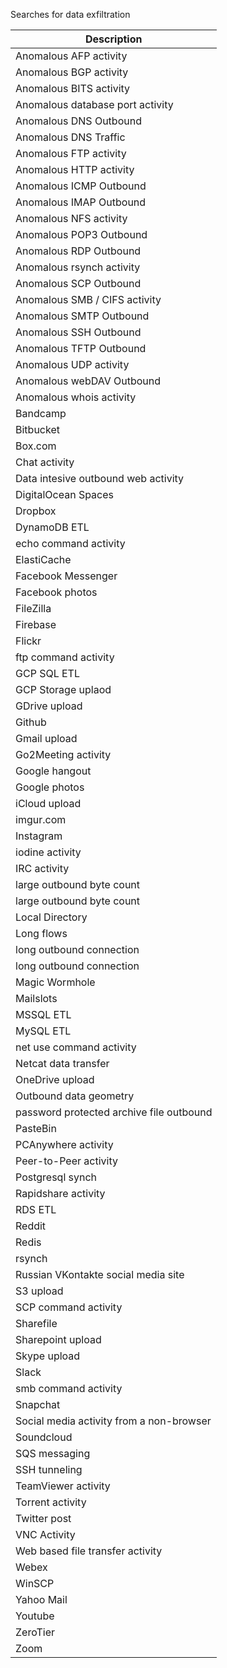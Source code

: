 Searches for data exfiltration

| Description                              |
|------------------------------------------|
| Anomalous AFP activity                   |
| Anomalous BGP activity                   |
| Anomalous BITS activity                  |
| Anomalous database port activity         |
| Anomalous DNS Outbound                   |
| Anomalous DNS Traffic                    |
| Anomalous FTP activity                   |
| Anomalous HTTP activity                  |
| Anomalous ICMP Outbound                  |
| Anomalous IMAP Outbound                  |
| Anomalous NFS activity                   |
| Anomalous POP3 Outbound                  |
| Anomalous RDP Outbound                   |
| Anomalous rsynch activity                |
| Anomalous SCP Outbound                   |
| Anomalous SMB / CIFS activity            |
| Anomalous SMTP Outbound                  |
| Anomalous SSH Outbound                   |
| Anomalous TFTP Outbound                  |
| Anomalous UDP  activity                  |
| Anomalous webDAV Outbound                |
| Anomalous whois activity                 |
| Bandcamp                                 |
| Bitbucket                                |
| Box.com                                  |
| Chat activity                            |
| Data intesive outbound web activity      |
| DigitalOcean Spaces                      |
| Dropbox                                  |
| DynamoDB ETL                             |
| echo command activity                    |
| ElastiCache                              |
| Facebook Messenger                       |
| Facebook photos                          |
| FileZilla                                |
| Firebase                                 |
| Flickr                                   |
| ftp command activity                     |
| GCP SQL ETL                              |
| GCP Storage uplaod                       |
| GDrive upload                            |
| Github                                   |
| Gmail upload                             |
| Go2Meeting activity                      |
| Google hangout                           |
| Google photos                            |
| iCloud upload                            |
| imgur.com                                |
| Instagram                                |
| iodine activity                          |
| IRC activity                             |
| large outbound byte count                |
| large outbound byte count                |
| Local Directory                          |
| Long flows                               |
| long outbound connection                 |
| long outbound connection                 |
| Magic Wormhole                           |
| Mailslots                                |
| MSSQL ETL                                |
| MySQL ETL                                |
| net use command activity                 |
| Netcat data transfer                     |
| OneDrive upload                          |
| Outbound data geometry                   |
| password protected archive file outbound |
| PasteBin                                 |
| PCAnywhere activity                      |
| Peer-to-Peer activity                    |
| Postgresql synch                         |
| Rapidshare activity                      |
| RDS ETL                                  |
| Reddit                                   |
| Redis                                    |
| rsynch                                   |
| Russian VKontakte social media site      |
| S3 upload                                |
| SCP command activity                     |
| Sharefile                                |
| Sharepoint upload                        |
| Skype upload                             |
| Slack                                    |
| smb command activity                     |
| Snapchat                                 |
| Social media activity from a non-browser |
| Soundcloud                               |
| SQS messaging                            |
| SSH tunneling                            |
| TeamViewer activity                      |
| Torrent activity                         |
| Twitter post                             |
| VNC Activity                             |
| Web based file transfer activity         |
| Webex                                    |
| WinSCP                                   |
| Yahoo Mail                               |
| Youtube                                  |
| ZeroTier                                 |
| Zoom                                     |

